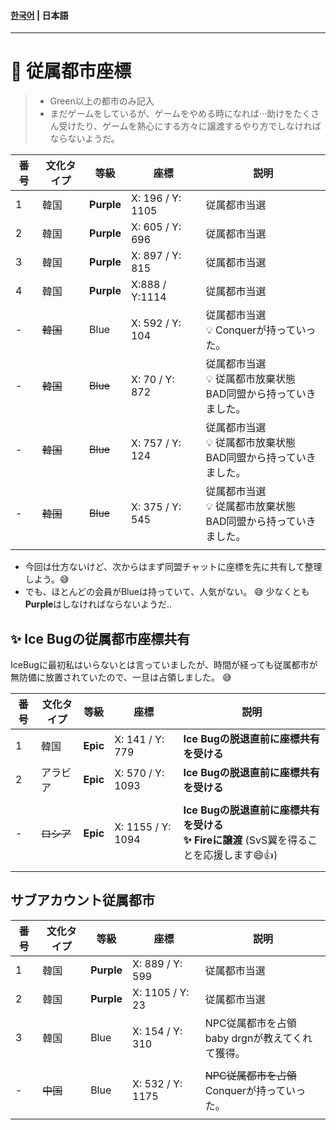 #### [한국어](종속도시_좌표.md) | 日本語
---
# 🏰 従属都市座標

> * Green以上の都市のみ記入
> * まだゲームをしているが、ゲームをやめる時になれば···助けをたくさん受けたり、ゲームを熱心にする方々に譲渡するやり方でしなければならないようだ。

| 番号 | 文化タイプ | 等級       | 座標             | 説明                                                         |
| ---- | ---------- | ---------- | ---------------- | ------------------------------------------------------------ |
| 1    | 韓国       | **Purple** | X: 196 / Y: 1105 | 従属都市当選                                                 |
| 2    | 韓国       | **Purple** | X: 605 / Y: 696  | 従属都市当選                                                 |
| 3    | 韓国       | **Purple** | X: 897 / Y: 815  | 従属都市当選                                                 |
| 4    | 韓国       | **Purple** | X:888 / Y:1114   | 従属都市当選                                                 |
| -    | ~~韓国~~   | Blue       | X: 592 / Y: 104  | 従属都市当選<br />💡 Conquerが持っていった。                  |
| -    | ~~韓国~~   | ~~Blue~~   | X: 70 / Y: 872   | 従属都市当選<br />💡 従属都市放棄状態<br />BAD同盟から持っていきました。 |
| -    | ~~韓国~~   | ~~Blue~~   | X: 757 / Y: 124  | 従属都市当選<br />💡 従属都市放棄状態<br />BAD同盟から持っていきました。 |
| -    | ~~韓国~~   | ~~Blue~~   | X: 375 / Y: 545  | 従属都市当選<br />💡 従属都市放棄状態<br />BAD同盟から持っていきました。 |
|      |            |            |                  |                                                              |

* 今回は仕方ないけど、次からはまず同盟チャットに座標を先に共有して整理しよう。😅
* でも、ほとんどの会員がBlueは持っていて、人気がない。 😅 少なくとも**Purple**はしなければならないようだ..



## ✨ Ice Bugの従属都市座標共有

IceBugに最初私はいらないとは言っていましたが、時間が経っても従属都市が無防備に放置されていたので、一旦は占領しました。 😅

| 番号 | 文化タイプ | 等級     | 座標              | 説明                                                         |
| ---- | ---------- | -------- | ----------------- | ------------------------------------------------------------ |
| 1    | 韓国       | **Epic** | X: 141 / Y: 779   | **Ice Bugの脱退直前に座標共有を受ける**                      |
| 2    | アラビア   | **Epic** | X: 570 / Y: 1093  | **Ice Bugの脱退直前に座標共有を受ける**                      |
|      |            |          |                   |                                                              |
| -    | ~~ロシア~~ | **Epic** | X: 1155 / Y: 1094 | **Ice Bugの脱退直前に座標共有を受ける**<br />**✨ Fireに譲渡** (SvS翼を得ることを応援します😄👍) |
|      |            |          |                   |                                                              |





## サブアカウント従属都市

| 番号 | 文化タイプ | 等級       | 座標             | 説明                                                  |
| ---- | ---------- | ---------- | ---------------- | ----------------------------------------------------- |
| 1    | 韓国       | **Purple** | X: 889 / Y: 599  | 従属都市当選                                          |
| 2    | 韓国       | **Purple** | X: 1105 / Y: 23  | 従属都市当選                                          |
| 3    | 韓国       | Blue       | X: 154 / Y: 310  | NPC従属都市を占領 <br />baby drgnが教えてくれて獲得。 |
|      |            |            |                  |                                                       |
| -    | ~~中国~~   | Blue       | X: 532 / Y: 1175 | ~~NPC従属都市を占領~~<br />Conquerが持っていった。    |
|      |            |            |                  |                                                       |

